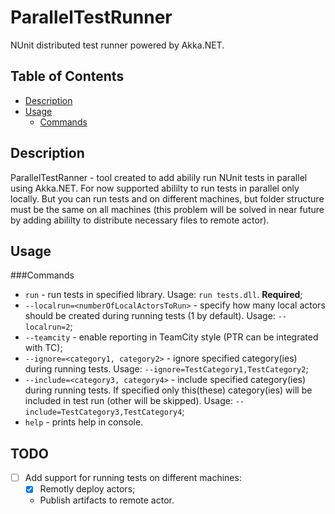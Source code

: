 ParallelTestRunner
==================
NUnit distributed test runner powered by Akka.NET.

Table of Contents
-----------------

* [Description](#description)
* [Usage](#usage)
  * [Commands](#commands)

Description
-----------
ParallelTestRanner - tool created to add abilily run NUnit tests in parallel using Akka.NET. For now supported abililty to run tests in parallel only locally. But you can run tests and on different machines, but folder structure must be the same on all machines (this problem will be solved in near future by adding abililty to distribute necessary files to remote actor).

Usage
-----
###Commands
* `run` - run tests in specified library. Usage: `run tests.dll`. **Required**;
* `--localrun=<numberOfLocalActorsToRun>` - specify how many local actors should be created during running tests (1 by default). Usage: `--localrun=2`;
* `--teamcity` - enable reporting in TeamCity style (PTR can be integrated with TC);
* `--ignore=<category1, category2>` - ignore specified category(ies) during running tests. Usage: `--ignore=TestCategory1,TestCategory2`;
* `--include=<category3, category4>` - include specified category(ies) during running tests. If specified only this(these) category(ies) will be included in test run (other will be skipped). Usage: `--include=TestCategory3,TestCategory4`;
* `help` - prints help in console.


TODO
----

* [ ] Add support for running tests on different machines:
  * [X] Remotly deploy actors;
  * Publish artifacts to remote actor.


